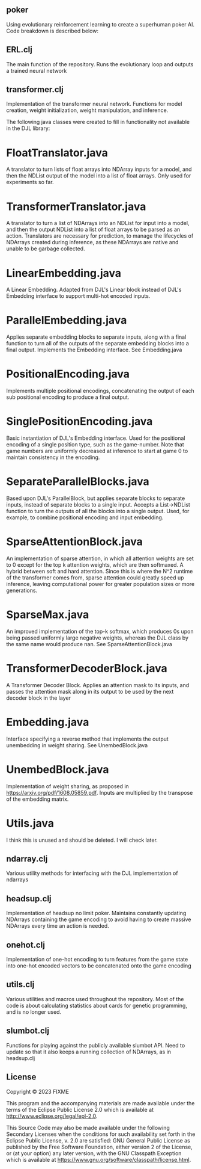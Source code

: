 ## poker

Using evolutionary reinforcement learning to create a superhuman poker AI. Code breakdown is described below:

## ERL.clj

The main function of the repository. Runs the evolutionary loop and outputs a trained neural network

## transformer.clj

Implementation of the transformer neural network. Functions for model creation, weight initialization, weight manipulation, and inference.

The following java classes were created to fill in functionality not available in the DJL library:


# FloatTranslator.java
A translator to turn lists of float arrays into NDArray inputs for a model, and then the NDList output of the model into a list of float arrays. Only used for experiments so far.

# TransformerTranslator.java
A translator to turn a list of NDArrays into an NDList for input into a model, and then the output NDList into a list of float arrays to be parsed as an action. Translators are necessary for prediction, to manage the lifecycles of NDArrays created during inference, as these NDArrays are native and unable to be garbage collected.

# LinearEmbedding.java
A Linear Embedding. Adapted from DJL's Linear block instead of DJL's Embedding interface to support multi-hot encoded inputs.

# ParallelEmbedding.java
Applies separate embedding blocks to separate inputs, along with a final function to turn all of the outputs of the separate embedding blocks into a final output. Implements the Embedding interface. See Embedding.java

# PositionalEncoding.java
Implements multiple positional encodings, concatenating the output of each sub positional encoding to produce a final output.

# SinglePositionEncoding.java
Basic instantiation of DJL's Embedding interface. Used for the positional encoding of a single position type, such as the game-number. Note that game numbers are uniformly decreased at inference to start at game 0 to maintain consistency in the encoding.

# SeparateParallelBlocks.java
Based upon DJL's ParallelBlock, but applies separate blocks to separate inputs, instead of separate blocks to a single input. Accepts a List<NDList>->NDList function to turn the outputs of all the blocks into a single output. Used, for example, to combine positional encoding and input embedding.

# SparseAttentionBlock.java
An implementation of sparse attention, in which all attention weights are set to 0 except for the top k attention weights, which are then softmaxed. A hybrid between soft and hard attention. Since this is where the N^2 runtime of the transformer comes from, sparse attention could greatly speed up inference, leaving computational power for greater population sizes or more generations.
# SparseMax.java
An improved implementation of the top-k softmax, which produces 0s upon being passed uniformly large negative weights, whereas the DJL class by the same name would produce nan. See SparseAttentionBlock.java
# TransformerDecoderBlock.java
A Transformer Decoder Block. Applies an attention mask to its inputs, and passes the attention mask along in its output to be used by the next decoder block in the layer
# Embedding.java
Interface specifying a reverse method that implements the output unembedding in weight sharing. See UnembedBlock.java
# UnembedBlock.java
Implementation of weight sharing, as proposed in https://arxiv.org/pdf/1608.05859.pdf. Inputs are multiplied by the transpose of the embedding matrix. 
# Utils.java
I think this is unused and should be deleted. I will check later.

## ndarray.clj

Various utility methods for interfacing with the DJL implementation of ndarrays

## headsup.clj

Implementation of headsup no limit poker. Maintains constantly updating NDArrays containing the game encoding to avoid having to create massive NDArrays every time an action is needed.

## onehot.clj

Implementation of one-hot encoding to turn features from the game state into one-hot encoded vectors to be concatenated onto the game encoding

## utils.clj

Various utilities and macros used throughout the repository. Most of the code is about calculating statistics about cards for genetic programming, and is no longer used.

## slumbot.clj

Functions for playing against the publicly available slumbot API. Need to update so that it also keeps a running collection of NDArrays, as in headsup.clj


## License

Copyright © 2023 FIXME

This program and the accompanying materials are made available under the
terms of the Eclipse Public License 2.0 which is available at
http://www.eclipse.org/legal/epl-2.0.

This Source Code may also be made available under the following Secondary
Licenses when the conditions for such availability set forth in the Eclipse
Public License, v. 2.0 are satisfied: GNU General Public License as published by
the Free Software Foundation, either version 2 of the License, or (at your
option) any later version, with the GNU Classpath Exception which is available
at https://www.gnu.org/software/classpath/license.html.

